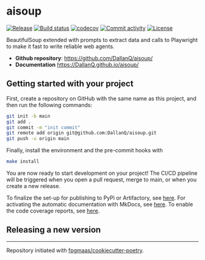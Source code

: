 # aisoup

[![Release](https://img.shields.io/github/v/release/DallanQ/aisoup)](https://img.shields.io/github/v/release/DallanQ/aisoup)
[![Build status](https://img.shields.io/github/actions/workflow/status/DallanQ/aisoup/main.yml?branch=main)](https://github.com/DallanQ/aisoup/actions/workflows/main.yml?query=branch%3Amain)
[![codecov](https://codecov.io/gh/DallanQ/aisoup/branch/main/graph/badge.svg)](https://codecov.io/gh/DallanQ/aisoup)
[![Commit activity](https://img.shields.io/github/commit-activity/m/DallanQ/aisoup)](https://img.shields.io/github/commit-activity/m/DallanQ/aisoup)
[![License](https://img.shields.io/github/license/DallanQ/aisoup)](https://img.shields.io/github/license/DallanQ/aisoup)

BeautifulSoup extended with prompts to extract data and calls to Playwright to make it fast to write reliable web agents.

- **Github repository**: <https://github.com/DallanQ/aisoup/>
- **Documentation** <https://DallanQ.github.io/aisoup/>

## Getting started with your project

First, create a repository on GitHub with the same name as this project, and then run the following commands:

```bash
git init -b main
git add .
git commit -m "init commit"
git remote add origin git@github.com:DallanQ/aisoup.git
git push -u origin main
```

Finally, install the environment and the pre-commit hooks with

```bash
make install
```

You are now ready to start development on your project!
The CI/CD pipeline will be triggered when you open a pull request, merge to main, or when you create a new release.

To finalize the set-up for publishing to PyPi or Artifactory, see [here](https://fpgmaas.github.io/cookiecutter-poetry/features/publishing/#set-up-for-pypi).
For activating the automatic documentation with MkDocs, see [here](https://fpgmaas.github.io/cookiecutter-poetry/features/mkdocs/#enabling-the-documentation-on-github).
To enable the code coverage reports, see [here](https://fpgmaas.github.io/cookiecutter-poetry/features/codecov/).

## Releasing a new version



---

Repository initiated with [fpgmaas/cookiecutter-poetry](https://github.com/fpgmaas/cookiecutter-poetry).
